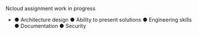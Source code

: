 Ncloud assignment work in progress 

- ● Architecture design
● Ability to present solutions
● Engineering skills
● Documentation
● Security
